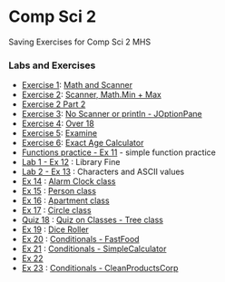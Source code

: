 # Comp Sci 2
Saving Exercises for Comp Sci 2 MHS
### Labs and Exercises
- [Exercise 1](ex/ex1.java): [Math and Scanner](https://classroom.google.com/c/MTUwMzY4NDI1/a/MTkzNTcyNjQ4/details)
- [Exercise 2](ex/ex2.java): [Scanner, Math.Min + Max](https://classroom.google.com/c/MTUwMzY4NDI1/a/MTk0NDE0NTI2/details)
- [Exercise 2 Part 2](ex/ex2-part2.java)
- [Exercise 3](ex/ex3.java): [No Scanner or println - JOptionPane](https://classroom.google.com/c/MTUwMzY4NDI1/a/MTc0NTAwNjE2/details)
- [Exercise 4](ex/ex4.java): [Over 18](https://classroom.google.com/c/MTUwMzY4NDI1/a/MTc1MTY2NTc4/details)
- [Exercise 5](ex/ex5.java): [Examine](https://classroom.google.com/c/MTUwMzY4NDI1/a/MjQxMjg1MzIy/details)
- [Exercise 6](ex/ex6.java): [Exact Age Calculator](https://classroom.google.com/c/MTUwMzY4NDI1/a/MjU3NTQ0NTQw/details)
- [Functions practice - Ex 11](ex/ex11.java) - simple function practice
- [Lab 1 - Ex 12](ex/ex12.java) : Library Fine
- [Lab 2 - Ex 13](ex/ex13.java) : Characters and ASCII values
- [Ex 14](ex/alarmclock.java) : [Alarm Clock class](https://docs.google.com/document/d/1YGa0F5Go251yL79I3GazrshESDtKaAPeZyt3E3dzu1U)
- [Ex 15](ex/person.java) : [Person class](https://docs.google.com/document/d/1noAV0di56TQUkAjPSsNuifOF3fzwutNxdBiBR7mpgmk/edit)
- [Ex 16](ex/apartment.java) : [Apartment class](https://classroom.google.com/u/0/c/MTUwMzY4NDI1/a/MzU4NDY2MDY5/details)
- [Ex 17](ex/circle.java) : [Circle class](https://classroom.google.com/u/0/c/MTUwMzY4NDI1/a/MzY0NTgyMjYz/details)
- [Quiz 18](ex/tree.java) : [Quiz on Classes - Tree class](https://classroom.google.com/u/0/c/MTUwMzY4NDI1/a/MjI2ODcxODg2/details)
- [Ex 19](ex/diceroller.java) : [Dice Roller](https://classroom.google.com/c/MTUwMzY4NDI1/a/MjI3NjI4NjM5/details)
- [Ex 20](ex/fastfood.java) : [Conditionals - FastFood](https://docs.google.com/document/d/1JvpOuC8BX1l4NWe-SuQ1cS7rQZqeBztIPWw8sXJjOpE/edit)
- [Ex 21](ex/simplecalculator.java) : [Conditionals - SimpleCalculator](https://docs.google.com/document/d/1JvpOuC8BX1l4NWe-SuQ1cS7rQZqeBztIPWw8sXJjOpE/edit)
- [Ex 22]()
- [Ex 23](ex/cleanproductscorp.java) : [Conditionals - CleanProductsCorp](https://docs.google.com/document/d/1JvpOuC8BX1l4NWe-SuQ1cS7rQZqeBztIPWw8sXJjOpE/edit)
